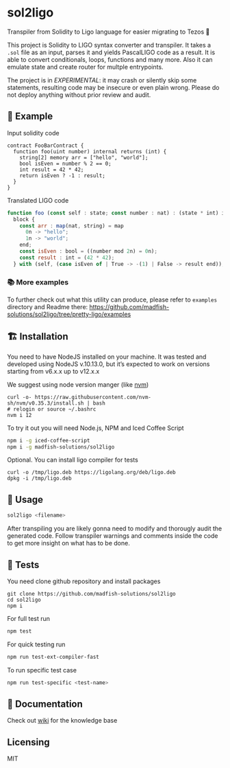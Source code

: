 # sol2ligo

Transpiler from Solidity to Ligo language for easier migrating to Tezos 🚀️

This project is Solidity to LIGO syntax converter and transpiler. It takes a `.sol` file as an input, parses it and yields PascalLIGO code as a result.
It is able to convert conditionals, loops, functions and many more. Also it can emulate state and create router for multple entrypoints.

The project is in _EXPERIMENTAL_: it may crash or silently skip some statements, resulting code may be insecure or even plain wrong. Please do not deploy anything without prior review and audit.

## 📖️ Example
Input solidity code

```solidity
contract FooBarContract {
  function foo(uint number) internal returns (int) {
    string[2] memory arr = ["hello", "world"];
    bool isEven = number % 2 == 0;
    int result = 42 * 42;
    return isEven ? -1 : result;
  }
}
```

Translated LIGO code
```js
function foo (const self : state; const number : nat) : (state * int) is
  block {
    const arr : map(nat, string) = map
      0n -> "hello";
      1n -> "world";
    end;
    const isEven : bool = ((number mod 2n) = 0n);
    const result : int = (42 * 42);
  } with (self, (case isEven of | True -> -(1) | False -> result end));
```

### 📚️ More examples 
To further check out what this utility can produce, please refer to `examples` directory and Readme there:
https://github.com/madfish-solutions/sol2ligo/tree/pretty-ligo/examples


## 🏗️ Installation
You need to have NodeJS installed on your machine.
It was tested and developed using NodeJS v.10.13.0, but it’s expected to work on versions starting from v6.x.x up to v12.x.x

We suggest using node version manger (like [nvm](https://github.com/nvm-sh/nvm))
```
curl -o- https://raw.githubusercontent.com/nvm-sh/nvm/v0.35.3/install.sh | bash
# relogin or source ~/.bashrc
nvm i 12
```

To try it out you will need Node.js, NPM and Iced Coffee Script

```sh
npm i -g iced-coffee-script
npm i -g madfish-solutions/sol2ligo
```

Optional. You can install ligo compiler for tests

```
curl -o /tmp/ligo.deb https://ligolang.org/deb/ligo.deb
dpkg -i /tmp/ligo.deb
```

## 🌈️ Usage

```sh
sol2ligo <filename>
```

After transpiling you are likely gonna need to modify and thorougly audit the generated code. Follow transpiler warnings and comments inside the code to get more insight on what has to be done.

## 🏥️ Tests
You need clone github repository and install packages
```
git clone https://github.com/madfish-solutions/sol2ligo
cd sol2ligo
npm i
```

For full test run
```sh
npm test 
```

For quick testing run
```sh
npm run test-ext-compiler-fast
```

To run specific test case
```sh
npm run test-specific <test-name>
```


## 📑️ Documentation
Check out [wiki](https://github.com/madfish-solutions/sol2ligo/wiki) for the knowledge base

## Licensing
MIT

